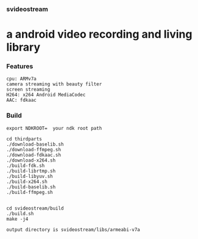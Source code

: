 ### svideostream

#  a android video recording and living library

### Features
    cpu: ARMv7a
    camera streaming with beauty filter
	screen streaming
	H264: x264 Android MediaCodec
	AAC: fdkaac

###  Build
    export NDKROOT=  your ndk root path
	
    cd thirdparts
    ./download-baselib.sh
    ./download-ffmpeg.sh
	./download-fdkaac.sh
	./download-x264.sh
    ./build-fdk.sh
	./build-librtmp.sh
	./build-libyuv.sh
	./build-x264.sh
    ./build-baselib.sh
	./build-ffmpeg.sh

   
    cd svideostream/build
    ./build.sh
    make -j4

    output directory is svideostream/libs/armeabi-v7a
